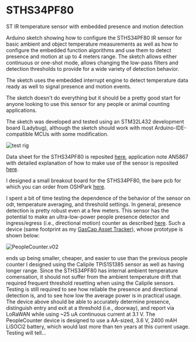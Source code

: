 # STHS34PF80
ST IR temperature sensor with embedded presence and motion detection

Arduino sketch showing how to configure the STHS34PF80 IR sensor for basic ambient and object temperature measurements as well as how to configure the embedded function algorithms and use them to detect presence and motion at up to 4 meters range. The sketch allows either continuous or one-shot mode, allows changing the low-pass filters and detection thresholds to provide for a wide variety of detection behavior.

The sketch uses the embedded interrupt engine to detect temperature data ready as well to signal presence and motion events.

The sketch doesn't do everything but it should be a pretty good start for anyone looking to use this sensor for any people or animal counting applications.

The sketch was developed and tested using an STM32L432 development board (Ladybug), although the sketch should work with most Arduino-IDE-compatible MCUs with some modification.

![test rig](https://user-images.githubusercontent.com/6698410/253826417-41d274dd-b196-47ee-b2c4-57483e647ef5.jpg)

Data sheet for the STHS34PF80 is reposited [here](https://www.st.com/resource/en/datasheet/sths34pf80.pdf), application note AN5867 with detailed explanation of how to make use of the sensor is reposited [here](https://www.st.com/resource/en/application_note/an5867-sths34pf80-lowpower-highsensitivity-infrared-ir-sensor-for-presence-and-motion-detection-stmicroelectronics.pdf).

I designed a small breakout board for the STHS34PF80, the bare pcb for which you can order from OSHPark [here](https://oshpark.com/shared_projects/Wqam2MJ5).

I spent a bit of time testing the dependence of the behavior of the sensor on odr, temperature averaging, and threshold settings. In general, presence detection is pretty robust even at a few meters. This sensor has the potential to make an ultra-low-power people presence detector and ingress/egress (i.e., directional motion) counter as described [here](https://hackaday.io/project/164131-people-counter). Such a device (same footprint as my [GasCap Asset Tracker](https://www.tindie.com/products/tleracorp/gascap-loragnss-asset-tracker/)), whose prototype is shown below:

![PeopleCounter.v02](https://user-images.githubusercontent.com/6698410/254101989-eecc40b3-6343-428f-b527-0401c9f44051.jpg)

ends up being smaller, cheaper, and easier to use than the previous people counter I designed using the Calipile TPiS1S1385 sensor as well as having longer range. Since the STHS34PF80 has internal ambient temperature comensation, it should not suffer from the ambient temperature drift that required frequent threshold resetting when using the Calipile sensors. Testing is still required to see how reliable the presence and directional detection is, and to see how low the average power is in practical usage. The device above should be able to accurately determine presence, distinguish entry and exit at a threshold (i.e., doorway), and report via LoRaWAN while using ~25 uA continuous current at 3.1 V. The PeopleCounter device is designed to use a AA-sized, 3.6 V, 2400 mAH LiSOCl2 battery, which would last more than ten years at this current usage. Testing will tell...

